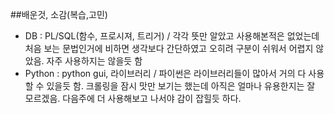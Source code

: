 ##배운것, 소감(복습,고민)
- DB : PL/SQL(함수, 프로시져, 트리거) / 각각 뜻만 알았고 사용해본적은 없었는데 처음 보는 문법인거에 비하면 생각보다 간단하였고 오히려 구분이 쉬워서 어렵지 않았음. 자주 사용하지는 않을듯 함
- Python : python gui, 라이브러리 / 파이썬은 라이브러리들이 많아서 거의 다 사용할 수 있을듯 함. 크롤링을 잠시 맛만 보기는 했는데 아직은 얼마나 유용한지는 잘 모르겠음. 다음주에 더 사용해보고 나서야 감이 잡힐듯 하다.
